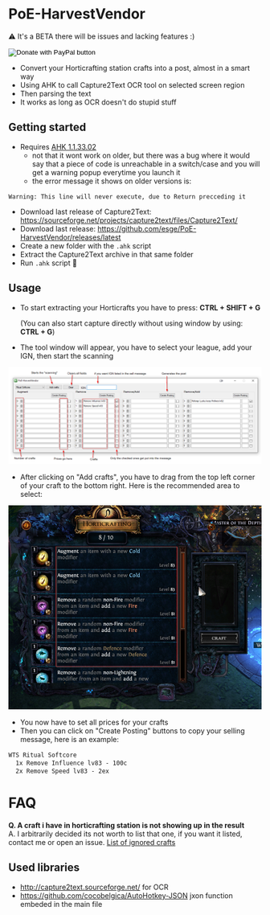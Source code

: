 # PoE-HarvestVendor

⚠️ It's a BETA there will be issues and lacking features :)

<form action="https://www.paypal.com/donate" method="post" target="_top">
<input type="hidden" name="business" value="KWMY8R82SLWGC" />
<input type="hidden" name="item_name" value="PoE-HarvestVendor" />
<input type="hidden" name="currency_code" value="EUR" />
<input type="image" src="https://www.paypalobjects.com/en_US/i/btn/btn_donate_SM.gif" border="0" name="submit" title="PayPal - The safer, easier way to pay online!" alt="Donate with PayPal button" />
<img alt="" border="0" src="https://www.paypal.com/en_SK/i/scr/pixel.gif" width="1" height="1" />
</form>

- Convert your Horticrafting station crafts into a post, almost in a smart way
- Using AHK to call Capture2Text OCR tool on selected screen region
- Then parsing the text
- It works as long as OCR doesn't do stupid stuff

## Getting started

- Requires [AHK 1.1.33.02](https://www.autohotkey.com/download/ahk-install.exe)
    - not that it wont work on older, but there was a bug where it would say that a piece of code is unreachable in a switch/case and you will get a warning popup everytime you launch it
    - the error message it shows on older versions is:

```
Warning: This line will never execute, due to Return precceding it
```

- Download last release of Capture2Text: https://sourceforge.net/projects/capture2text/files/Capture2Text/
- Download last release: https://github.com/esge/PoE-HarvestVendor/releases/latest
- Create a new folder with the `.ahk` script
- Extract the Capture2Text archive in that same folder
- Run `.ahk` script 🎉

## Usage

- To start extracting your Horticrafts you have to press: **CTRL + SHIFT + G**

  (You can also start capture directly without using window by using: **CTRL + G**)
- The tool window will appear, you have to select your league, add your IGN, then start the scanning
  
![Tool window](examples/Description.png)
- After clicking on "Add crafts", you have to drag from the top left corner of your craft to the bottom right. Here is
  the recommended area to select:
  
![Recommended area](examples/snapshotArea.png)
- You now have to set all prices for your crafts
- Then you can click on "Create Posting" buttons to copy your selling message, here is an example:
```
WTS Ritual Softcore 
  1x Remove Influence lv83 - 100c
  2x Remove Speed lv83 - 2ex
```

# FAQ
**Q. A craft i have in horticrafting station is not showing up in the result**  
A. I arbitrarily decided its not worth to list that one, if you want it listed, contact me or open an issue. [List of ignored crafts](https://github.com/esge/PoE-HarvestVendor/wiki/Crafts-that-are-being-ignored)

## Used libraries

- http://capture2text.sourceforge.net/ for OCR
- https://github.com/cocobelgica/AutoHotkey-JSON jxon function embeded in the main file

